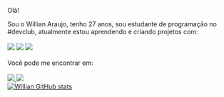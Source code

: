 Olá!

Sou o Willian Araujo, tenho 27 anos, sou estudante de  programação no #devclub, atualmente estou aprendendo e criando projetos com: 
<br>
<br>
<img src="https://img.shields.io/badge/HTML5-E34F26?style=for-the-badge&logo=html5&logoColor=white">
<img src= "https://img.shields.io/badge/CSS3-1572B6?style=for-the-badge&logo=css3&logoColor=white">
<img src= "https://img.shields.io/badge/JavaScript-F7DF1E?style=for-the-badge&logo=javascript&logoColor=black"> 
<br>
<br>
Você pode me encontrar em:
<br>
<br>
<a href="https://www.linkedin.com/in/willian-ara%C3%BAjo-lima-029188192/"> <img src="https://img.shields.io/badge/LinkedIn-0077B5?style=for-the-badge&logo=linkedin&logoColor=white">
<a href="https://www.instagram.com/araujowilliann/"> <img src="https://img.shields.io/badge/Instagram-E4405F?style=for-the-badge&logo=instagram&logoColor=white"><br>
![Willian GitHub stats](https://github-readme-stats.vercel.app/api?username=williannaraujo&hide=contribs,prs)
